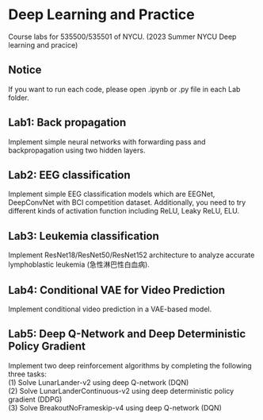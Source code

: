 # Deep Learning and Practice

Course labs for 535500/535501 of NYCU.
(2023 Summer NYCU Deep learning and pracice)

## Notice 
If you want to run each code, please open .ipynb or .py file in each Lab folder.

## Lab1: Back propagation
Implement simple neural networks with forwarding pass and backpropagation using two hidden layers.

## Lab2: EEG classification
Implement simple EEG classification models which are EEGNet, DeepConvNet with BCI competition dataset. Additionally, you need to try different kinds of activation function including ReLU, Leaky ReLU, ELU.

## Lab3: Leukemia classification
Implement ResNet18/ResNet50/ResNet152 architecture to analyze accurate lymphoblastic leukemia (急性淋巴性白血病).

## Lab4: Conditional VAE for Video Prediction
Implement conditional video prediction in a VAE-based model.

## Lab5: Deep Q-Network and Deep Deterministic Policy Gradient
Implement two deep reinforcement algorithms by completing the following three tasks:  
(1) Solve LunarLander-v2 using deep Q-network (DQN)  
(2) Solve LunarLanderContinuous-v2 using deep deterministic policy gradient (DDPG)  
(3) Solve BreakoutNoFrameskip-v4 using deep Q-network (DQN)  